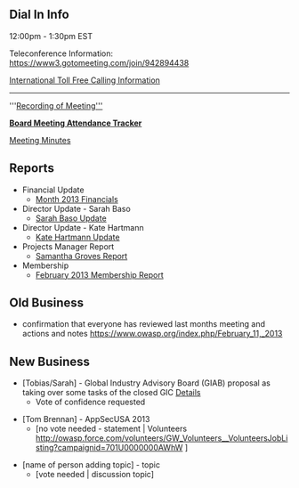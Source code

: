 ## Dial In Info

12:00pm - 1:30pm EST

Teleconference Information:
<https://www3.gotomeeting.com/join/942894438>

[International Toll Free Calling
Information](International_Toll_Free_Calling_Information "wikilink")

-----

'''[Recording of
Meeting'''](https://6e97685ba58960d513fd-9a5cad5a20e11694f60874cbf25347e2.ssl.cf2.rackcdn.com/Board?Meeting?3-11-13?12.04?PM.mov)

**[Board Meeting Attendance
Tracker](https://docs.google.com/a/owasp.org/spreadsheet/ccc?key=0ApZ9zE0hx0LNdG5uRzNYZE8ycDFabnBWNkU4SFpwREE)**

[Meeting
Minutes](https://docs.google.com/a/owasp.org/document/d/1fJgBV6quLFKENJ1JaZDa2jEFZlD9l25ESMNB11m8-Vo/edit)

## Reports

  - Financial Update
      - [Month 2013
        Financials](https://docs.google.com/a/owasp.org/spreadsheet/ccc?key=0AhI4iTO_QojvdGkxWklscld0QXNKd0tHNEdXWlhxTkE#gid=2)
  - Director Update - Sarah Baso
      - [Sarah Baso
        Update](https://docs.google.com/a/owasp.org/document/d/1qA8s0-G7-IVZY6ZXK2C1C7oy5oLzNle1P0wtjUhBhLM/edit)
  - Director Update - Kate Hartmann
      - [Kate Hartmann
        Update](https://docs.google.com/document/d/1o8GauC50NDIZNnWZqZ4r-0Ovol4Vq-Cf2kYoBYqIVug/edit?usp=sharing)
  - Projects Manager Report
      - [Samantha Groves
        Report](https://www.owasp.org/index.php/OWASP_Project_Manager_Activity_Reports/March_11_2013)
  - Membership
      - [February 2013 Membership
        Report](https://www.owasp.org/index.php/February_2013_Membership_Report)

## Old Business

  - confirmation that everyone has reviewed last months meeting and
    actions and notes
    <https://www.owasp.org/index.php/February_11,_2013>

## New Business

  - \[Tobias/Sarah\] - Global Industry Advisory Board (GIAB) proposal as
    taking over some tasks of the closed GIC
    [Details](https://docs.google.com/document/d/1whuiymmub4USgeWx2QYJOEYEBpbqUpAMXJ3b6iXDId8/edit?usp=sharing)
      - Vote of confidence requested

<!-- end list -->

  - \[Tom Brennan\] - AppSecUSA 2013
      - \[no vote needed - statement | Volunteers
        <http://owasp.force.com/volunteers/GW_Volunteers__VolunteersJobListing?campaignid=701U0000000AWhW>
        \]

<!-- end list -->

  - \[name of person adding topic\] - topic
      - \[vote needed | discussion topic\]
